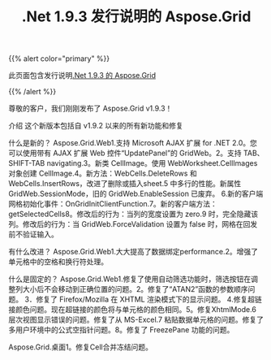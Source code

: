 ﻿---
title: .Net 1.9.3 发行说明的 Aspose.Grid
type: docs
weight: 10
url: /zh/net/aspose-grid-for-net-1-9-3-release-notes/
---
{{% alert color="primary" %}} 

此页面包含发行说明[.Net 1.9.3 的 Aspose.Grid](https://downloads.aspose.com/cells/net/new-releases/aspose.grid-for-.net-1.9.3/)

{{% /alert %}} 

尊敬的客户，我们刚刚发布了 Aspose.Grid v1.9.3！

介绍
这个新版本包括自 v1.9.2 以来的所有新功能和修复

什么是新的？
Aspose.Grid.Web1.支持 Microsoft AJAX 扩展 for .NET 2.0。您可以使用带有 AJAX 扩展 Web 控件“UpdatePanel”的 GridWeb。2。支持 TAB、SHIFT-TAB navigating.3。新类 CellImage。使用 WebWorksheet.CellImages 对象创建 CellImage.4。新方法：WebCells.DeleteRows 和WebCells.InsertRows，改进了删除或插入sheet.5 中多行的性能。新属性 GridWeb.SessionMode，旧的 GridWeb.EnableSession 已废弃。 6.新的客户端网格初始化事件：OnGridInitClientFunction.7。新的客户端方法：getSelectedCells8。修改后的行为：当列的宽度设置为 zero.9 时，完全隐藏该列。修改后的行为：当 GridWeb.ForceValidation 设置为 false 时，网格在回发前不验证输入。

有什么改进？
 Aspose.Grid.Web1.大大提高了数据绑定performance.2。增强了单元格中的空格和换行符处理。

什么是固定的？
Aspose.Grid.Web1.修复了使用自动筛选功能时，筛选按钮在调整列大小后不会移动到正确位置的问题。2。修复了“ATAN2”函数的参数顺序问题。 3．修复了 Firefox/Mozilla 在 XHTML 渲染模式下的显示问题。 4.修复超链接颜色问题。现在超链接的颜色将与单元格的颜色相同。5。修复XhtmlMode.6 层次视图显示错误的问题。修复了从 MS-Excel.7 粘贴数据单元格的问题。修复了多用户环境中的公式空指针问题。8。修复了 FreezePane 功能的问题。

Aspose.Grid.桌面1。修复Cell合并冻结问题。
